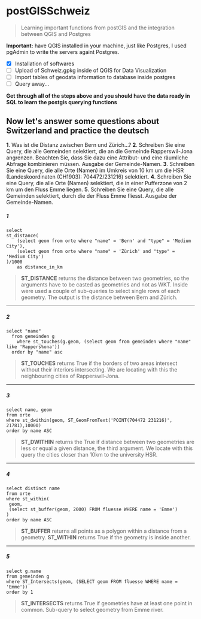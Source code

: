 # postGISSchweiz
>Learning important functions from postGIS and the integration between QGIS and Postgres

**Important:** have QGIS installed in your machine, just like Postgres, I used pgAdmin to write the servers againt Postgres.

- [X] Installation of softwares
- [ ] Upload of Schweiz.gpkg inside of QGIS for Data Visualization
- [ ] Import tables of geodata information to database inside postgres
- [ ] Query away...

**Get through all of the steps above and you should have the data ready in SQL to learn the postgis querying functions**

## Now let's answer some questions about Switzerland and practice the deutsch

**1**. Was ist die Distanz zwischen Bern und Zürich…?
**2**. Schreiben Sie eine Query, die alle Gemeinden selektiert, die an die Gemeinde Rapperswil-Jona angrenzen.
Beachten Sie, dass Sie dazu eine Attribut- und eine räumliche Abfrage kombinieren müssen.
Ausgabe der Gemeinde-Namen.
**3**. Schreiben Sie eine Query, die alle Orte (Namen) im Umkreis von 10 km
um die HSR (Landeskoordinaten (CH1903): 704472/231216) selektiert.
**4**. Schreiben Sie eine Query, die alle Orte (Namen) selektiert,
die in einer Pufferzone von 2 km um den Fluss Emme liegen.
**5**. Schreiben Sie eine Query, die alle Gemeinden selektiert,
durch die der Fluss Emme fliesst.
Ausgabe der Gemeinde-Namen.

##### 1
```
select 
st_distance(
	(select geom from orte where "name" = 'Bern' and "type" = 'Medium City'),
	(select geom from orte where "name" = 'Zürich' and "type" = 'Medium City')
)/1000 
	as distance_in_km
```
  
>**ST_DISTANCE** returns the distance between two geometries, so the arguments have to be casted as geometries and not as WKT.
>Inside were used a couple of sub-queries to select single rows of each geometry. The output is the distance between Bern and Zürich.

---

##### 2
```
select "name"
  from gemeinden g
    where st_touches(g.geom, (select geom from gemeinden where "name" like 'Rappers%ona'))
  order by "name" asc
```
  
>**ST_TOUCHES** returns True if the borders of two areas intersect without their interiors intersecting. We are locating with this
>the neighbouring cities of Rapperswil-Jona.

---

##### 3
```
select name, geom 
from orte
where st_dwithin(geom, ST_GeomFromText('POINT(704472 231216)', 21781),10000)
order by name ASC
```
  
>**ST_DWITHIN** returns the True if distance between two geometries are less or equal a given distance, the third argument.
>We locate with this query the cities closer than 10km to the university HSR.

---

##### 4
```
select distinct name 
from orte
where st_within(
 geom,
 (select st_buffer(geom, 2000) FROM fluesse WHERE name = 'Emme')
)
order by name ASC
```
  
>**ST_BUFFER** returns all points as a polygon within a distance from a geometry.
>**ST_WITHIN** returns True if the geometry is inside another.

---

##### 5
```
select g.name 
from gemeinden g
where ST_Intersects(geom, (SELECT geom FROM fluesse WHERE name = 'Emme'))
order by 1
```
  
>**ST_INTERSECTS** returns True if geometries have at least one point in common.
>Sub-query to select geometry from Emme river.


  
